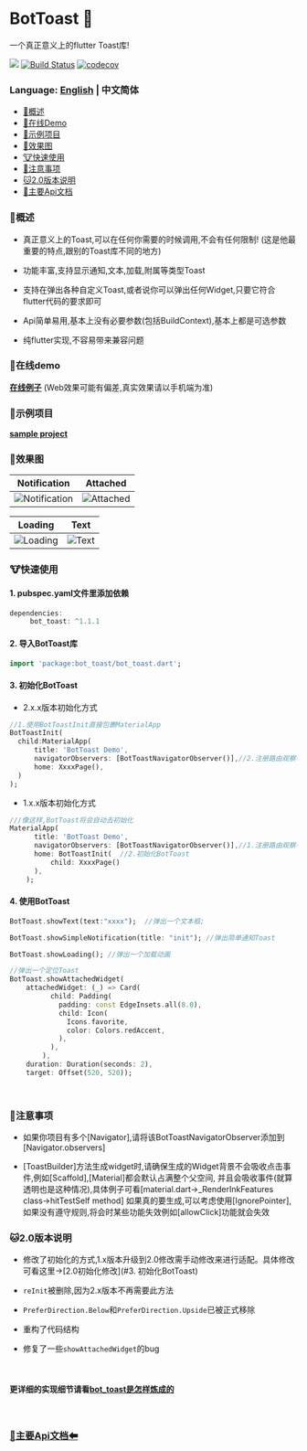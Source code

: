 BotToast 🤖
========= 
一个真正意义上的flutter Toast库!

[![](https://img.shields.io/pub/v/bot_toast.svg?label=bot_toast&logo=https%3A%2F%2Fpub.flutter-io.cn%2Fpackages%2Fbot_toast)](https://pub.flutter-io.cn/packages/bot_toast)
[![Build Status](https://travis-ci.com/MMMzq/bot_toast.svg?branch=master)](https://travis-ci.com/MMMzq/bot_toast)
[![codecov](https://codecov.io/gh/MMMzq/bot_toast/branch/master/graph/badge.svg)](https://codecov.io/gh/MMMzq/bot_toast)

### Language: [English](https://github.com/MMMzq/bot_toast) | 中文简体

* [🐲概述](#🐲概述)
* [🐼在线Demo](#🐼在线demo)
* [🐳示例项目](#🐳示例项目)
* [🐺效果图](#🐺效果图)
* [🐮快速使用](#🐮快速使用) 
* [🐨注意事项](#🐨注意事项) 
* [🐱2.0版本说明](#🐱2.0版本说明) 
* [📃主要Api文档](#📃主要Api文档⬅) 

###  🐲概述

- 真正意义上的Toast,可以在任何你需要的时候调用,不会有任何限制! (这是他最重要的特点,跟别的Toast库不同的地方)

- 功能丰富,支持显示通知,文本,加载,附属等类型Toast

- 支持在弹出各种自定义Toast,或者说你可以弹出任何Widget,只要它符合flutter代码的要求即可

- Api简单易用,基本上没有必要参数(包括BuildContext),基本上都是可选参数

- 纯flutter实现,不容易带来兼容问题

### 🐼在线demo

**[在线例子](https://mmmzq.github.io/bot_toast/#/)** (Web效果可能有偏差,真实效果请以手机端为准)

### 🐳示例项目
**[sample project](https://github.com/MMMzq/bot_toast/tree/master/example)**

### 🐺效果图

Notification|Attached
--------|-------
![Notification](https://github.com/MMMzq/bot_toast/raw/master/doc/gif/notification.gif)|![Attached](https://github.com/MMMzq/bot_toast/raw/master/doc/gif/attached.gif)

Loading|Text 
--------|-------
![Loading](https://github.com/MMMzq/bot_toast/raw/master/doc/gif/loading.gif)|![Text](https://github.com/MMMzq/bot_toast/raw/master/doc/gif/text.gif)

### 🐮快速使用

#### 1. pubspec.yaml文件里添加依赖
``` dart
dependencies:
     bot_toast: ^1.1.1
```

#### 2. 导入BotToast库
``` dart
import 'package:bot_toast/bot_toast.dart';
```

#### 3. 初始化BotToast

- 2.x.x版本初始化方式
``` dart
//1.使用BotToastInit直接包裹MaterialApp
BotToastInit(
  child:MaterialApp(
      title: 'BotToast Demo',
      navigatorObservers: [BotToastNavigatorObserver()],//2.注册路由观察者
      home: XxxxPage(),
  )
);

```
- 1.x.x版本初始化方式
``` dart
///像这样,BotToast将会自动去初始化
MaterialApp(
      title: 'BotToast Demo',
      navigatorObservers: [BotToastNavigatorObserver()],//1.注册路由观察者
      home: BotToastInit(  //2.初始化BotToast
          child: XxxxPage()
      ),
    );
```

#### 4. 使用BotToast
``` dart
BotToast.showText(text:"xxxx");  //弹出一个文本框;
```

```dart
BotToast.showSimpleNotification(title: "init"); //弹出简单通知Toast
```

```dart
BotToast.showLoading(); //弹出一个加载动画
```

```dart
//弹出一个定位Toast
BotToast.showAttachedWidget(
    attachedWidget: (_) => Card(
          child: Padding(
            padding: const EdgeInsets.all(8.0),
            child: Icon(
              Icons.favorite,
              color: Colors.redAccent,
            ),
          ),
        ),
    duration: Duration(seconds: 2),
    target: Offset(520, 520));
```

<br>


### 🐨注意事项

- 如果你项目有多个[Navigator],请将该BotToastNavigatorObserver添加到[Navigator.observers]

- [ToastBuilder]方法生成widget时,请确保生成的Widget背景不会吸收点击事件,例如[Scaffold],[Material]都会默认占满整个父空间,
并且会吸收事件(就算透明也是这种情况),具体例子可看[material.dart->_RenderInkFeatures class->hitTestSelf method] 如果真的要生成,可以考虑使用[IgnorePointer],如果没有遵守规则,将会时某些功能失效例如[allowClick]功能就会失效


### 🐱2.0版本说明
- 修改了初始化的方式,1.x版本升级到2.0修改需手动修改来进行适配。具体修改可看这里->[2.0初始化修改](#3. 初始化BotToast)

- `reInit`被删除,因为2.x版本不再需要此方法

- `PreferDirection.Below`和`PreferDirection.Upside`已被正式移除

- 重构了代码结构

- 修复了一些`showAttachedWidget`的bug

<br>

#### 更详细的实现细节请看[bot_toast是怎样炼成的](https://juejin.im/post/5d2b0261f265da1bb003edc6)

<br>

###  [📃主要Api文档⬅](https://github.com/MMMzq/bot_toast/blob/master/API.md)



